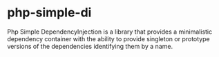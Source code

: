 php-simple-di
=============

Php Simple DependencyInjection is a library that provides a minimalistic dependency container with the ability to provide singleton or prototype versions of the dependencies identifying them by a name.
